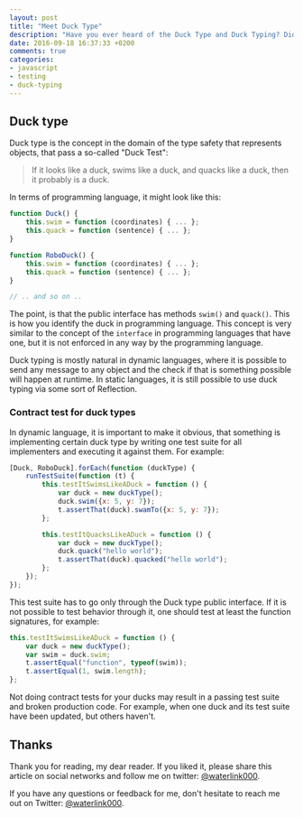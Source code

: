 ```yaml
---
layout: post
title: "Meet Duck Type"
description: "Have you ever heard of the Duck Type and Duck Typing? Did you know that you need to contract-test your duck types? Learn how!"
date: 2016-09-18 16:37:33 +0200
comments: true
categories:
- javascript
- testing
- duck-typing
---
```


## Duck type

Duck type is the concept in the domain of the type safety that represents objects, that pass a so-called "Duck Test":

> If it looks like a duck, swims like a duck, and quacks like a duck, then it probably is a duck.

In terms of programming language, it might look like this:

```javascript
function Duck() {
	this.swim = function (coordinates) { ... };
	this.quack = function (sentence) { ... };
}

function RoboDuck() {
	this.swim = function (coordinates) { ... };
	this.quack = function (sentence) { ... };
}

// .. and so on ..
```

The point, is that the public interface has methods `swim()` and `quack()`. This is how you identify the duck in programming language. This concept is very similar to the concept of the `interface` in programming languages that have one, but it is not enforced in any way by the programming language.

Duck typing is mostly natural in dynamic languages, where it is possible to send any message to any object and the check if that is something possible will happen at runtime. In static languages, it is still possible to use duck typing via some sort of Reflection.

### Contract test for duck types

In dynamic language, it is important to make it obvious, that something is implementing certain duck type by writing one test suite for all implementers and executing it against them. For example:

```javascript
[Duck, RoboDuck].forEach(function (duckType) {
	runTestSuite(function (t) {
		this.testItSwimsLikeADuck = function () {
			var duck = new duckType();
			duck.swim({x: 5, y: 7});
			t.assertThat(duck).swamTo({x: 5, y: 7});
		};

		this.testItQuacksLikeADuck = function () {
			var duck = new duckType();
			duck.quack("hello world");
			t.assertThat(duck).quacked("hello world");
		};
	});
});
```

This test suite has to go only through the Duck type public interface. If it is not possible to test behavior through it, one should test at least the function signatures, for example:

```javascript
this.testItSwimsLikeADuck = function () {
	var duck = new duckType();
	var swim = duck.swim;
	t.assertEqual("function", typeof(swim));
	t.assertEqual(1, swim.length);
};
```

Not doing contract tests for your ducks may result in a passing test suite and broken production code. For example, when one duck and its test suite have been updated, but others haven't.

## Thanks

Thank you for reading, my dear reader. If you liked it, please share this article on social networks and follow me on twitter: [@waterlink000](https://twitter.com/waterlink000).

If you have any questions or feedback for me, don't hesitate to reach me out on Twitter: [@waterlink000](https://twitter.com/waterlink000).
